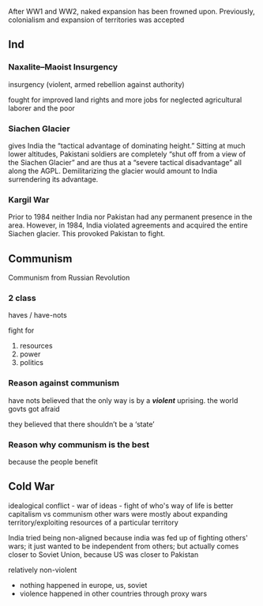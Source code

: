 After WW1 and WW2, naked expansion has been frowned upon. Previously, colonialism and expansion of territories was accepted

## Ind

### Naxalite–Maoist Insurgency

insurgency (violent, armed rebellion against authority)

fought for improved land rights and more jobs for neglected agricultural laborer and the poor

### Siachen Glacier

gives India the “tactical advantage of dominating height.” Sitting at much lower altitudes, Pakistani soldiers are completely “shut off from a view of the Siachen Glacier” and are thus at a “severe tactical disadvantage” all along the AGPL. Demilitarizing the glacier would amount to India surrendering its advantage.

### Kargil War

Prior to 1984 neither India nor Pakistan had any permanent presence in the area. However, in 1984, India violated agreements and acquired the entire Siachen glacier. This provoked Pakistan to fight.

## Communism

Communism from Russian Revolution

### 2 class

haves / have-nots

fight for

1. resources
2. power
3. politics

### Reason against communism

have nots believed that the only way is by a ***violent*** uprising. the world govts got afraid

they believed that there shouldn’t be a ‘state’

### Reason why communism is the best

because the people benefit

## Cold War

idealogical conflict - war of ideas - fight of who's way of life is better
capitalism vs communism
other wars were mostly about expanding territory/exploiting resources of a particular territory

India tried being non-aligned because india was fed up of fighting others' wars; it just wanted to be independent from others; but actually comes closer to Soviet Union, because US was closer to Pakistan

relatively non-violent

- nothing happened in europe, us, soviet
- violence happened in other countries through proxy wars
